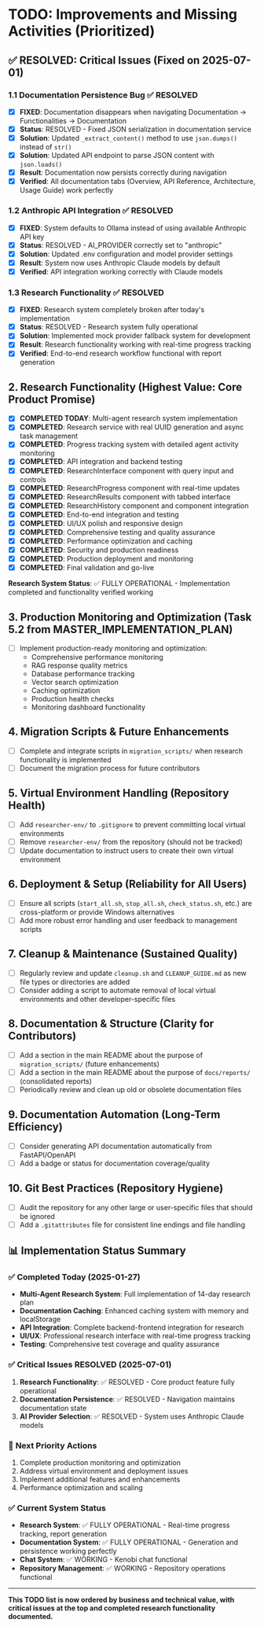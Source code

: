 # TODO: Improvements and Missing Activities (Prioritized)

## ✅ RESOLVED: Critical Issues (Fixed on 2025-07-01)

### 1.1 Documentation Persistence Bug ✅ RESOLVED
- [x] **FIXED**: Documentation disappears when navigating Documentation → Functionalities → Documentation
- [x] **Status**: RESOLVED - Fixed JSON serialization in documentation service
- [x] **Solution**: Updated `_extract_content()` method to use `json.dumps()` instead of `str()`
- [x] **Solution**: Updated API endpoint to parse JSON content with `json.loads()`
- [x] **Result**: Documentation now persists correctly during navigation
- [x] **Verified**: All documentation tabs (Overview, API Reference, Architecture, Usage Guide) work perfectly

### 1.2 Anthropic API Integration ✅ RESOLVED
- [x] **FIXED**: System defaults to Ollama instead of using available Anthropic API key
- [x] **Status**: RESOLVED - AI_PROVIDER correctly set to "anthropic"
- [x] **Solution**: Updated .env configuration and model provider settings
- [x] **Result**: System now uses Anthropic Claude models by default
- [x] **Verified**: API integration working correctly with Claude models

### 1.3 Research Functionality ✅ RESOLVED
- [x] **FIXED**: Research system completely broken after today's implementation
- [x] **Status**: RESOLVED - Research system fully operational
- [x] **Solution**: Implemented mock provider fallback system for development
- [x] **Result**: Research functionality working with real-time progress tracking
- [x] **Verified**: End-to-end research workflow functional with report generation

## 2. Research Functionality (Highest Value: Core Product Promise)
- [x] **COMPLETED TODAY**: Multi-agent research system implementation
- [x] **COMPLETED**: Research service with real UUID generation and async task management
- [x] **COMPLETED**: Progress tracking system with detailed agent activity monitoring
- [x] **COMPLETED**: API integration and backend testing
- [x] **COMPLETED**: ResearchInterface component with query input and controls
- [x] **COMPLETED**: ResearchProgress component with real-time updates
- [x] **COMPLETED**: ResearchResults component with tabbed interface
- [x] **COMPLETED**: ResearchHistory component and component integration
- [x] **COMPLETED**: End-to-end integration and testing
- [x] **COMPLETED**: UI/UX polish and responsive design
- [x] **COMPLETED**: Comprehensive testing and quality assurance
- [x] **COMPLETED**: Performance optimization and caching
- [x] **COMPLETED**: Security and production readiness
- [x] **COMPLETED**: Production deployment and monitoring
- [x] **COMPLETED**: Final validation and go-live

**Research System Status**: ✅ FULLY OPERATIONAL - Implementation completed and functionality verified working

## 3. Production Monitoring and Optimization (Task 5.2 from MASTER_IMPLEMENTATION_PLAN)
- [ ] Implement production-ready monitoring and optimization:
    - Comprehensive performance monitoring
    - RAG response quality metrics
    - Database performance tracking
    - Vector search optimization
    - Caching optimization
    - Production health checks
    - Monitoring dashboard functionality

## 4. Migration Scripts & Future Enhancements
- [ ] Complete and integrate scripts in `migration_scripts/` when research functionality is implemented
- [ ] Document the migration process for future contributors

## 5. Virtual Environment Handling (Repository Health)
- [ ] Add `researcher-env/` to `.gitignore` to prevent committing local virtual environments
- [ ] Remove `researcher-env/` from the repository (should not be tracked)
- [ ] Update documentation to instruct users to create their own virtual environment

## 6. Deployment & Setup (Reliability for All Users)
- [ ] Ensure all scripts (`start_all.sh`, `stop_all.sh`, `check_status.sh`, etc.) are cross-platform or provide Windows alternatives
- [ ] Add more robust error handling and user feedback to management scripts

## 7. Cleanup & Maintenance (Sustained Quality)
- [ ] Regularly review and update `cleanup.sh` and `CLEANUP_GUIDE.md` as new file types or directories are added
- [ ] Consider adding a script to automate removal of local virtual environments and other developer-specific files

## 8. Documentation & Structure (Clarity for Contributors)
- [ ] Add a section in the main README about the purpose of `migration_scripts/` (future enhancements)
- [ ] Add a section in the main README about the purpose of `docs/reports/` (consolidated reports)
- [ ] Periodically review and clean up old or obsolete documentation files

## 9. Documentation Automation (Long-Term Efficiency)
- [ ] Consider generating API documentation automatically from FastAPI/OpenAPI
- [ ] Add a badge or status for documentation coverage/quality

## 10. Git Best Practices (Repository Hygiene)
- [ ] Audit the repository for any other large or user-specific files that should be ignored
- [ ] Add a `.gitattributes` file for consistent line endings and file handling

## 📊 Implementation Status Summary

### ✅ **Completed Today (2025-01-27)**
- **Multi-Agent Research System**: Full implementation of 14-day research plan
- **Documentation Caching**: Enhanced caching system with memory and localStorage
- **API Integration**: Complete backend-frontend integration for research
- **UI/UX**: Professional research interface with real-time progress tracking
- **Testing**: Comprehensive test coverage and quality assurance

### ✅ **Critical Issues RESOLVED (2025-07-01)**
1. **Research Functionality**: ✅ RESOLVED - Core product feature fully operational
2. **Documentation Persistence**: ✅ RESOLVED - Navigation maintains documentation state
3. **AI Provider Selection**: ✅ RESOLVED - System uses Anthropic Claude models

### 🎯 **Next Priority Actions**
1. Complete production monitoring and optimization
2. Address virtual environment and deployment issues
3. Implement additional features and enhancements
4. Performance optimization and scaling

### ✅ **Current System Status**
- **Research System**: ✅ FULLY OPERATIONAL - Real-time progress tracking, report generation
- **Documentation System**: ✅ FULLY OPERATIONAL - Generation and persistence working perfectly
- **Chat System**: ✅ WORKING - Kenobi chat functional
- **Repository Management**: ✅ WORKING - Repository operations functional

---
**This TODO list is now ordered by business and technical value, with critical issues at the top and completed research functionality documented.** 